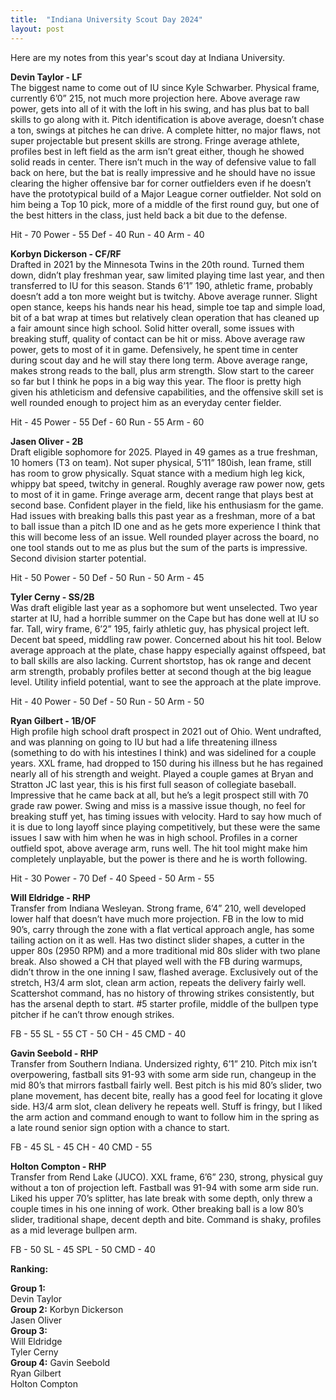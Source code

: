 ```yaml
---
title:  "Indiana University Scout Day 2024"
layout: post
---
```


Here are my notes from this year's scout day at Indiana University.  

**Devin Taylor - LF**  
The biggest name to come out of IU since Kyle Schwarber. Physical frame, currently 6’0” 215, not much more projection here. Above average raw power, gets into all of it with the loft in his swing, and has plus bat to ball skills to go along with it. Pitch identification is above average, doesn’t chase a ton, swings at pitches he can drive. A complete hitter, no major flaws, not super projectable but present skills are strong. Fringe average athlete, profiles best in left field as the arm isn’t great either, though he showed solid reads in center. There isn’t much in the way of defensive value to fall back on here, but the bat is really impressive and he should have no issue clearing the higher offensive bar for corner outfielders even if he doesn’t have the prototypical build of a Major League corner outfielder. Not sold on him being a Top 10 pick, more of a middle of the first round guy, but one of the best hitters in the class, just held back a bit due to the defense.  
  
Hit - 70 Power - 55 Def - 40 Run - 40 Arm - 40  

**Korbyn Dickerson - CF/RF**  
Drafted in 2021 by the Minnesota Twins in the 20th round. Turned them down, didn’t play freshman year, saw limited playing time last year, and then transferred to IU for this season. Stands 6’1” 190, athletic frame, probably doesn’t add a ton more weight but is twitchy. Above average runner. Slight open stance, keeps his hands near his head, simple toe tap and simple load, bit of a bat wrap at times but relatively clean operation that has cleaned up a fair amount since high school. Solid hitter overall, some issues with breaking stuff, quality of contact can be hit or miss. Above average raw power, gets to most of it in game. Defensively, he spent time in center during scout day and he will stay there long term. Above average range, makes strong reads to the ball, plus arm strength. Slow start to the career so far but I think he pops in a big way this year. The floor is pretty high given his athleticism and defensive capabilities, and the offensive skill set is well rounded enough to project him as an everyday center fielder.  
  
Hit - 45 Power - 55 Def - 60 Run - 55 Arm - 60  

**Jasen Oliver - 2B**  
Draft eligible sophomore for 2025. Played in 49 games as a true freshman, 10 homers (T3 on team). Not super physical, 5’11” 180ish, lean frame, still has room to grow physically. Squat stance with a medium high leg kick, whippy bat speed, twitchy in general. Roughly average raw power now, gets to most of it in game. Fringe average arm, decent range that plays best at second base. Confident player in the field, like his enthusiasm for the game. Had issues with breaking balls this past year as a freshman, more of a bat to ball issue than a pitch ID one and as he gets more experience I think that this will become less of an issue. Well rounded player across the board, no one tool stands out to me as plus but the sum of the parts is impressive. Second division starter potential.  
  
Hit - 50 Power - 50 Def - 50 Run - 50 Arm - 45  

**Tyler Cerny - SS/2B**  
Was draft eligible last year as a sophomore but went unselected. Two year starter at IU, had a horrible summer on the Cape but has done well at IU so far. Tall, wiry frame, 6’2” 195, fairly athletic guy, has physical project left. Decent bat speed, middling raw power. Concerned about his hit tool. Below average approach at the plate, chase happy especially against offspeed, bat to ball skills are also lacking. Current shortstop, has ok range and decent arm strength, probably profiles better at second though at the big league level. Utility infield potential, want to see the approach at the plate improve.  

Hit - 40 Power - 50 Def - 50 Run - 50 Arm - 50

**Ryan Gilbert - 1B/OF**  
High profile high school draft prospect in 2021 out of Ohio. Went undrafted, and was planning on going to IU but had a life threatening illness (something to do with his intestines I think) and was sidelined for a couple years. XXL frame, had dropped to 150 during his illness but he has regained nearly all of his strength and weight. Played a couple games at Bryan and Stratton JC last year, this is his first full season of collegiate baseball. Impressive that he came back at all, but he’s a legit prospect still with 70 grade raw power. Swing and miss is a massive issue though, no feel for breaking stuff yet, has timing issues with velocity. Hard to say how much of it is due to long layoff since playing competitively, but these were the same issues I saw with him when he was in high school. Profiles in a corner outfield spot, above average arm, runs well. The hit tool might make him completely unplayable, but the power is there and he is worth following.  

Hit - 30 Power - 70 Def - 40 Speed - 50 Arm - 55  

**Will Eldridge - RHP**  
Transfer from Indiana Wesleyan. Strong frame, 6’4” 210, well developed lower half that doesn’t have much more projection. FB in the low to mid 90’s, carry through the zone with a flat vertical approach angle, has some tailing action on it as well. Has two distinct slider shapes, a cutter in the upper 80s (2950 RPM) and a more traditional mid 80s slider with two plane break. Also showed a CH that played well with the FB during warmups, didn’t throw in the one inning I saw, flashed average. Exclusively out of the stretch, H3/4 arm slot, clean arm action, repeats the delivery fairly well. Scattershot command, has no history of throwing strikes consistently, but has the arsenal depth to start. #5 starter profile, middle of the bullpen type pitcher if he can’t throw enough strikes.  

FB - 55 SL - 55 CT - 50 CH - 45 CMD - 40  

**Gavin Seebold - RHP**  
Transfer from Southern Indiana. Undersized righty, 6’1” 210. Pitch mix isn’t overpowering, fastball sits 91-93 with some arm side run, changeup in the mid 80’s that mirrors fastball fairly well. Best pitch is his mid 80’s slider, two plane movement, has decent bite, really has a good feel for locating it glove side. H3/4 arm slot, clean delivery he repeats well. Stuff is fringy, but I liked the arm action and command enough to want to follow him in the spring as a late round senior sign option with a chance to start.  
  
FB - 45 SL - 45 CH - 40 CMD - 55  

**Holton Compton - RHP**  
Transfer from Rend Lake (JUCO). XXL frame, 6’6” 230, strong, physical guy without a ton of projection left. Fastball was 91-94 with some arm side run. Liked his upper 70’s splitter, has late break with some depth, only threw a couple times in his one inning of work. Other breaking ball is a low 80’s slider, traditional shape, decent depth and bite. Command is shaky, profiles as a mid leverage bullpen arm.  

FB - 50 SL - 45 SPL - 50 CMD - 40  

**Ranking:**  

**Group 1:**  
Devin Taylor  
**Group 2:**
Korbyn Dickerson  
Jasen Oliver  
**Group 3:**  
Will Eldridge  
Tyler Cerny  
**Group 4:** 
Gavin Seebold  
Ryan Gilbert  
Holton Compton  
